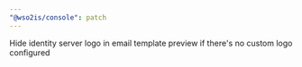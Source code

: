 ```yaml
---
"@wso2is/console": patch
---
```


Hide identity server logo in email template preview if there's no custom logo configured
